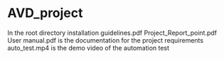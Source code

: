 # AVD_project
In the root directory
installation guidelines.pdf
Project_Report_point.pdf
User manual.pdf
is the documentation for the project requirements
auto_test.mp4 is the demo video of the automation test
